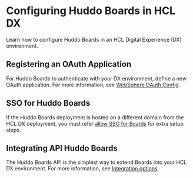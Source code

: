 # Configuring Huddo Boards in HCL DX

Learn how to configure Huddo Boards in an HCL Digital Experience (DX) environment.

## Registering an OAuth Application

For Huddo Boards to authenticate with your DX environment, define a new OAuth application. For more information, see [WebSphere OAuth Config](https://docs.huddo.com/boards/dx/auth/websphere/).

## SSO for Huddo Boards

If the Huddo Boards deployment is hosted on a different domain from the HCL DX deployment, you must refer [allow SSO for Boards](https://docs.huddo.com/boards/dx/auth/sso/) for extra setup steps.

## Integrating API Huddo Boards

The Huddo Boards API is the simplest way to extend Boards into your HCL DX environment. For more information, see [Integration options](https://docs.huddo.com/boards/dx/#integration-options).